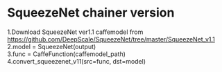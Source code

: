 # SqueezeNet chainer version

1.Download SqueezeNet ver1.1 caffemodel from https://github.com/DeepScale/SqueezeNet/tree/master/SqueezeNet_v1.1    
2.model = SqueezeNet(output)    
3.func = CaffeFunction(caffemodel_path)    
4.convert_squeezenet_v11(src=func, dst=model)    
